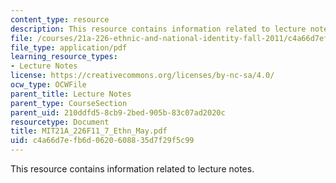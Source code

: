 ```yaml
---
content_type: resource
description: This resource contains information related to lecture notes.
file: /courses/21a-226-ethnic-and-national-identity-fall-2011/c4a66d7efb6d0620608835d7f29f5c99_MIT21A_226F11_7_Ethn_May.pdf
file_type: application/pdf
learning_resource_types:
- Lecture Notes
license: https://creativecommons.org/licenses/by-nc-sa/4.0/
ocw_type: OCWFile
parent_title: Lecture Notes
parent_type: CourseSection
parent_uid: 210ddfd5-8cb9-2bed-905b-83c07ad2020c
resourcetype: Document
title: MIT21A_226F11_7_Ethn_May.pdf
uid: c4a66d7e-fb6d-0620-6088-35d7f29f5c99
---
```

This resource contains information related to lecture notes.